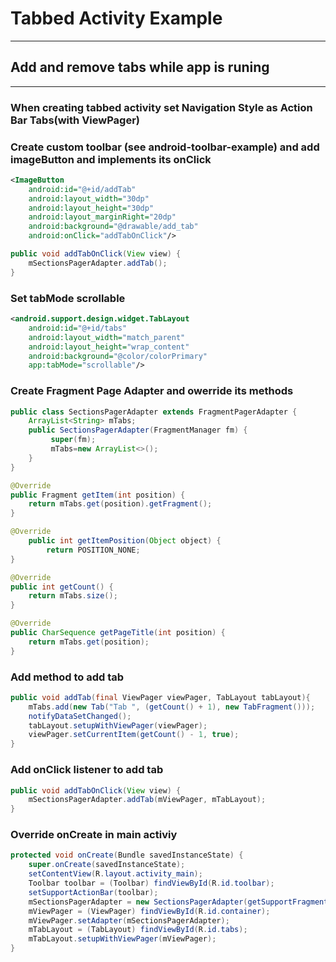 # Tabbed Activity Example 

* * *

## Add and remove tabs while app is runing

* * *

### When creating tabbed activity set Navigation Style as Action Bar Tabs(with ViewPager)

### Create custom toolbar (see android-toolbar-example) and add imageButton and implements its onClick

```xml
<ImageButton
    android:id="@+id/addTab"
    android:layout_width="30dp"
    android:layout_height="30dp"
    android:layout_marginRight="20dp"
    android:background="@drawable/add_tab"
    android:onClick="addTabOnClick"/>
```

```java
public void addTabOnClick(View view) {
    mSectionsPagerAdapter.addTab();
}
```

### Set tabMode scrollable

```xml
<android.support.design.widget.TabLayout
    android:id="@+id/tabs"
    android:layout_width="match_parent"
    android:layout_height="wrap_content"
    android:background="@color/colorPrimary"
    app:tabMode="scrollable"/>
```

### Create Fragment Page Adapter and owerride its methods

```java 
public class SectionsPagerAdapter extends FragmentPagerAdapter {      
    ArrayList<String> mTabs;
    public SectionsPagerAdapter(FragmentManager fm) {
         super(fm);
         mTabs=new ArrayList<>();
    }
}
```

```java
@Override
public Fragment getItem(int position) {
    return mTabs.get(position).getFragment();
}
```

```java
@Override
    public int getItemPosition(Object object) {
        return POSITION_NONE;
}
```

```java
@Override
public int getCount() {
    return mTabs.size();
}
```

```java
@Override
public CharSequence getPageTitle(int position) {
    return mTabs.get(position);
}
```

### Add method to add tab

```java
public void addTab(final ViewPager viewPager, TabLayout tabLayout){
    mTabs.add(new Tab("Tab ", (getCount() + 1), new TabFragment()));
    notifyDataSetChanged();
    tabLayout.setupWithViewPager(viewPager);
    viewPager.setCurrentItem(getCount() - 1, true);
}
```

### Add onClick listener to add tab

```java
public void addTabOnClick(View view) {
    mSectionsPagerAdapter.addTab(mViewPager, mTabLayout);
}
```   
 
### Override onCreate in main activiy
 
```java
protected void onCreate(Bundle savedInstanceState) {
    super.onCreate(savedInstanceState);
    setContentView(R.layout.activity_main);
    Toolbar toolbar = (Toolbar) findViewById(R.id.toolbar);
    setSupportActionBar(toolbar);
    mSectionsPagerAdapter = new SectionsPagerAdapter(getSupportFragmentManager());
    mViewPager = (ViewPager) findViewById(R.id.container);
    mViewPager.setAdapter(mSectionsPagerAdapter);
    mTabLayout = (TabLayout) findViewById(R.id.tabs);
    mTabLayout.setupWithViewPager(mViewPager);
}
 ```
